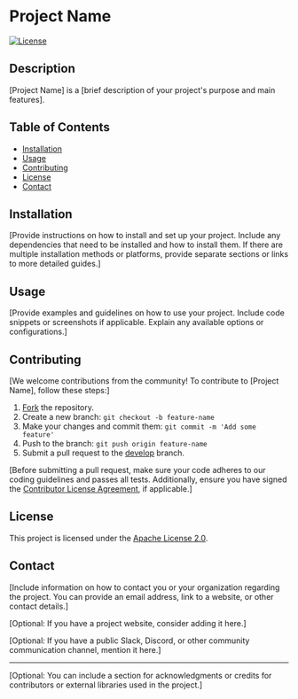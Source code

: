 # Project Name

[![License](https://img.shields.io/badge/License-Apache%202.0-blue.svg)](LICENSE)

## Description

[Project Name] is a [brief description of your project's purpose and main features].

## Table of Contents

- [Installation](#installation)
- [Usage](#usage)
- [Contributing](#contributing)
- [License](#license)
- [Contact](#contact)

## Installation

[Provide instructions on how to install and set up your project. Include any dependencies that need to be installed and how to install them. If there are multiple installation methods or platforms, provide separate sections or links to more detailed guides.]

## Usage

[Provide examples and guidelines on how to use your project. Include code snippets or screenshots if applicable. Explain any available options or configurations.]

## Contributing

[We welcome contributions from the community! To contribute to [Project Name], follow these steps:]

1. [Fork](https://github.com/your-username/your-repo/fork) the repository.
2. Create a new branch: `git checkout -b feature-name`
3. Make your changes and commit them: `git commit -m 'Add some feature'`
4. Push to the branch: `git push origin feature-name`
5. Submit a pull request to the [develop](https://github.com/your-username/your-repo/tree/develop) branch.

[Before submitting a pull request, make sure your code adheres to our coding guidelines and passes all tests. Additionally, ensure you have signed the [Contributor License Agreement](CLA.md), if applicable.]

## License

This project is licensed under the [Apache License 2.0](LICENSE).

## Contact

[Include information on how to contact you or your organization regarding the project. You can provide an email address, link to a website, or other contact details.]

[Optional: If you have a project website, consider adding it here.]

[Optional: If you have a public Slack, Discord, or other community communication channel, mention it here.]

---
[Optional: You can include a section for acknowledgments or credits for contributors or external libraries used in the project.]
